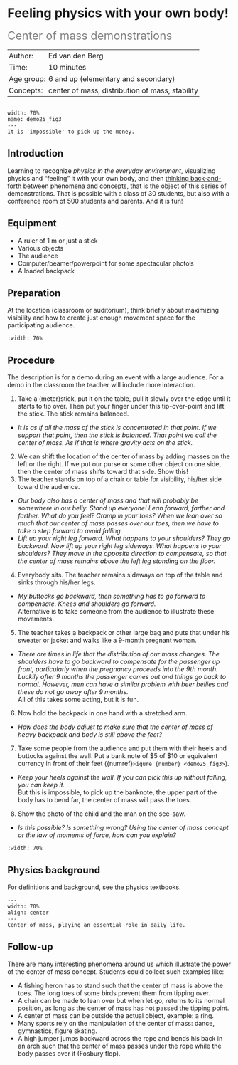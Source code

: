 # Feeling physics with your own body!
<span style="font-size: 25px; color: gray;">Center of mass demonstrations</span>

<table style="width: 100%; border-collapse: collapse; border: none;">
    <tr style="background-color: var(--background-color);">  
        <td style="text-align: left; padding: 3px; border: none; color: var(--text-color)">Author:</td>
        <td style="text-align: left; padding: 3px; border: none; color: var(--text-color)">Ed van den Berg</td>
    </tr>
    <tr style="background-color: var(--background-color);"> 
        <td style="text-align: left; padding: 3px; border: none; color: var(--text-color)">Time:</td>
        <td style="text-align: left; padding: 3px; border: none; color: var(--text-color)">10 minutes</td>
    </tr>
    <tr style="background-color: var(--background-color);"> 
        <td style="text-align: left; padding: 3px; border: none; color: var(--text-color)">Age group:</td>
        <td style="text-align: left; padding: 3px; border: none; color: var(--text-color)">6 and up (elementary and secondary)</td>
    </tr>
    <tr style="background-color: var(--background-color);"> 
        <td style="text-align: left; padding: 3px; border: none; color: var(--text-color)">Concepts:</td>
        <td style="text-align: left; padding: 3px; border: none; color: var(--text-color)">center of mass, distribution of mass, stability</td>
    </tr>
</table>

```{figure} demo25_figure3.png
---
width: 70%
name: demo25_fig3
---
It is 'impossible' to pick up the money.
```

## Introduction
Learning to recognize *physics in the everyday environment*, visualizing physics and “feeling” it with your own body, and then [thinking back-and-forth](../../Pedagogy/BackAndForthThinking.md) between phenomena and concepts, that is the object of this series of demonstrations. That is possible with a class of 30 students, but also with a conference room of 500 students and parents. And it is fun! 

## Equipment
* A ruler of 1 m or just a stick
* Various objects
* The audience
* Computer/beamer/powerpoint for some spectacular photo’s
* A loaded backpack

## Preparation
At the location (classroom or auditorium), think briefly about maximizing visibility and how to create just enough movement space for the participating audience. 

```{figure} demo25_figure2.png
:width: 70%
```

## Procedure
The description is for a demo during an event with a large audience. For a demo in the classroom the teacher will include more interaction. 

1. Take a (meter)stick, put it on the table, pull it slowly over the edge until it starts to tip over. Then put your finger under this tip-over-point and lift the stick. The stick remains balanced.
- *It is as if all the mass of the stick is concentrated in that point. If we support that point, then the stick is balanced. That point we call the center of mass. As if that is where gravity acts on the stick.*
2. We can shift the location of the center of mass by adding masses on the left or the right. If we put our purse or some other object on one side, then the center of mass shifts toward that side. Show this!
3. The teacher stands on top of a chair or table for visibility, his/her side toward the audience.
- *Our body also has a center of mass and that will probably be somewhere in our belly. Stand up everyone! Lean forward, farther and farther. What do you feel? Cramp in your toes? When we lean over so much that our center of mass passes over our toes, then we have to take a step forward to avoid falling.*
- *Lift up your right leg forward. What happens to your shoulders? They go backward. Now lift up your right leg sideways. What happens to your shoulders? They move in the opposite direction to compensate, so that the center of mass remains above the left leg standing on the floor.*
4. Everybody sits. The teacher remains sideways on top of the table and sinks through his/her legs.
- *My buttocks go backward, then something has to go forward to compensate. Knees and shoulders go forward.*\
Alternative is to take someone from the audience to illustrate these movements.
5. The teacher takes a backpack or other large bag and puts that under his sweater or jacket and walks like a 9-month pregnant woman.
- *There are times in life that the distribution of our mass changes. The shoulders have to go backward to compensate for the passenger up front, particularly when the pregnancy proceeds into the 9th month. Luckily after 9 months the passenger comes out and things go back to normal. However, men can have a similar problem with beer bellies and these do not go away after 9 months.*\
All of this takes some acting, but it is fun.
6. Now hold the backpack in one hand with a stretched arm.
- *How does the body adjust to make sure that the center of mass of heavy backpack and body is still above the feet?*
7. Take some people from the audience and put them with their heels and buttocks against the wall. Put a bank note of \$5 of \$10 or equivalent currency in front of their feet ({numref}`Figure {number} <demo25_fig3>`). 
- *Keep your heels against the wall. If you can pick this up without falling, you can keep it.*\
But this is impossible, to pick up the banknote, the upper part of the body has to bend far, the center of mass will pass the toes. 
8.  Show the photo of the child and the man on the see-saw.
- *Is this possible? Is something wrong? Using the center of mass concept or the law of moments of force, how can you explain?*

```{figure} demo25_figure4.png
:width: 70%
```

## Physics background
For definitions and background, see the physics textbooks. 

```{figure} demo25_figure1.jpg
---
width: 70%
align: center
---
Center of mass, playing an essential role in daily life.
```

## Follow-up
There are many interesting phenomena around us which illustrate the power of the center of mass concept. Students could collect such examples like: 
* A fishing heron has to stand such that the center of mass is above the toes. The long toes of some birds prevent them from tipping over. 
* A chair can be made to lean over but when let go, returns to its normal position, as long as the center of mass has not passed the tipping point. 
* A center of mass can be outside the actual object, example: a ring. 
* Many sports rely on the manipulation of the center of mass: dance, gymnastics, figure skating.
* A high jumper jumps backward across the rope and bends his back in an arch such that the center of mass passes under the rope while the body passes over it (Fosbury flop). 
